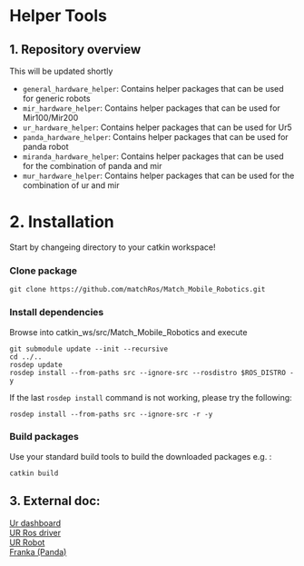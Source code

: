 # Helper Tools
## 1. Repository overview
This will be updated shortly
* `general_hardware_helper`: Contains helper packages that can be used for generic robots
* `mir_hardware_helper`: Contains helper packages that can be used for Mir100/Mir200
* `ur_hardware_helper`: Contains helper packages that can be used for Ur5
* `panda_hardware_helper`: Contains helper packages that can be used for panda robot
* `miranda_hardware_helper`: Contains helper packages that can be used for the combination of panda and mir
* `mur_hardware_helper`: Contains helper packages that can be used for the combination of ur and mir

# 2. Installation
Start by changeing directory to your catkin workspace!
### Clone package
```
git clone https://github.com/matchRos/Match_Mobile_Robotics.git
```
### Install dependencies
Browse into catkin_ws/src/Match_Mobile_Robotics and execute
```
git submodule update --init --recursive
cd ../..
rosdep update
rosdep install --from-paths src --ignore-src --rosdistro $ROS_DISTRO -y
```
If the last `rosdep install` command is not working, please try the following:
```
rosdep install --from-paths src --ignore-src -r -y
```

### Build packages
Use your standard build tools to build the downloaded packages e.g. : 
```
catkin build
```
## 3. External doc:
[Ur dashboard](https://s3-eu-west-1.amazonaws.com/ur-support-site/15690/Dashboard_Server_CB-Series.pdf)  
[UR Ros driver](https://github.com/UniversalRobots/Universal_Robots_ROS_Driver/tree/64ab483b550a1c079c70162d2d3c2eb21ecde76e)  
[UR Robot](https://github.com/fmauch/universal_robot/tree/3ebf8070ad0869c264fc3df9185fe1865773b2b4)  
[Franka (Panda)](https://frankaemika.github.io/docs/index.html)  
